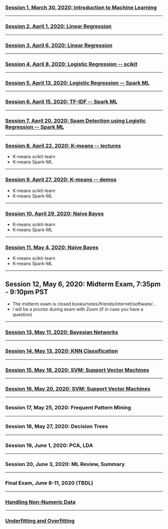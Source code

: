 
### [Session 1, March 30, 2020: Introduction to Machine Learning](./../../docs/introduction/README.md)

-----

### [Session 2, April 1, 2020: Linear Regression](./../../docs/linear_regression/README.md)

----

### [Session 3, April 6, 2020: Linear Regression](./../../docs/linear_regression/README.md)

----

### [Session 4, April 8, 2020: Logistic Regression -- scikit](./../../docs/logistic_regression/README.md)
<!--
spam/nospam: 
https://medium.com/@julsimon/building-a-spam-classifier-pyspark-mllib-vs-sagemaker-xgboost-1980158a900f
https://towardsdatascience.com/spam-detection-with-logistic-regression-23e3709e522
https://www.kaggle.com/abhikaggle8/pima-diabetes-classification/data
-->

--------

### [Session 5, April 13, 2020: Logistic Regression -- Spark ML](./../../docs/logistic_regression/README.md)

-----------

### [Session 6, April 15, 2020: TF-IDF -- Spark ML](./../../docs/TF-IDF/README.md)
<!--
* Students Project Presentation
-->

--------

### [Session 7, April 20, 2020: Spam Detection using Logistic Regression -- Spark ML](./../../docs/logistic_regression/README.md)

-----------

### [Session 8, April 22, 2020: K-means -- lectures](./../../docs/kmeans/README.md)

* K-means scikit-learn
* K-means Spark-ML

-------

### [Session 9, April 27, 2020: K-means -- demos](./../../docs/kmeans/README.md)

* K-means scikit-learn
* K-means Spark-ML

--------

### [Session 10, April 29, 2020: Naive Bayes](./../../docs/naive_bayes/README.md)
* K-means scikit-learn
* K-means Spark-ML

--------

### [Session 11, May 4, 2020: Naive Bayes](./../../docs/naive_bayes/README.md)
* K-means scikit-learn
* K-means Spark-ML

--------

## Session 12, May 6, 2020: Midterm Exam, 7:35pm - 9:10pm PST

* The midterm exam is closed books/notes/friends/internet/software/...
* I will be a proctor during exam with Zoom (if in case you have a question)

--------

### [Session 13, May 11, 2020: Bayesian Networks](./../../docs/bayesian_network/README.md)

-------

### [Session 14, May 13, 2020: KNN Classification](./../../docs/KNN/README.md)

--------

### [Session 15, May 18, 2020: SVM: Support Vector Machines](./../../docs/svm/README.md)

--------

### [Session 16, May 20, 2020: SVM: Support Vector Machines](./../../docs/svm/README.md)

--------

### Session 17, May 25, 2020: Frequent Pattern Mining

--------

### Session 18, May 27, 2020: Decision Trees

-------

### Session 19, June 1, 2020: PCA, LDA

-------

### Session 20, June 3, 2020: ML Review, Summary

--------

### Final Exam, June 8-11, 2020 (TBDL)

-------

### [Handling Non-Numeric Data](./../../docs/handling_non_numeric_data/README.md)

------

### [Underfitting and Overfitting](./../../docs/underfitting_overfitting/README.md)
